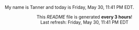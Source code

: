 My name is Tanner and today is Friday, May 30, 11:41 PM EDT.

<p align="center">This <i>README</i> file is generated <b>every 3 hours</b>!</br>Last refresh: Friday, May 30, 11:41 PM EDT<br /></p>
